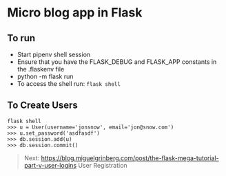 # Micro blog app in Flask

## To run

* Start pipenv shell session
* Ensure that you have the FLASK_DEBUG and FLASK_APP constants in the .flaskenv file
* python -m flask run
* To access the shell run: `flask shell`

## To Create Users

```
flask shell
>>> u = User(username='jonsnow', email='jon@snow.com')
>>> u.set_password('asdfasdf')
>>> db.session.add(u)
>>> db.session.commit()
```

> Next: https://blog.miguelgrinberg.com/post/the-flask-mega-tutorial-part-v-user-logins User Registration
